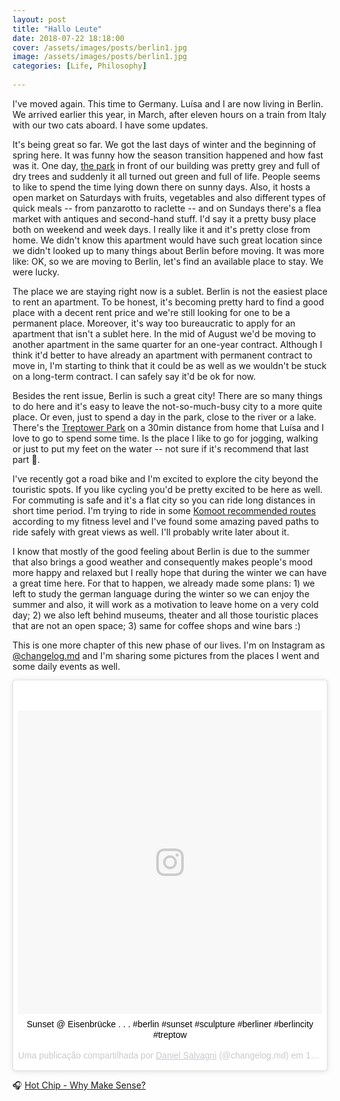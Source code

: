 ```yaml
---
layout: post
title: "Hallo Leute"
date: 2018-07-22 18:18:00
cover: /assets/images/posts/berlin1.jpg
image: /assets/images/posts/berlin1.jpg
categories: [Life, Philosophy]
 
---
```


I've moved again. This time to Germany. Luísa and I are now living in Berlin. We arrived earlier this year, in March, after eleven hours on a train from Italy with our two cats aboard. I have some updates.

It's being great so far. We got the last days of winter and the beginning of spring here. It was funny how the season transition happened and how fast was it. One day, [the park](https://de.wikipedia.org/wiki/Boxhagener_Platz) in front of our building was pretty grey and full of dry trees and suddenly it all turned out green and full of life. People seems to like to spend the time lying down there on sunny days. Also, it hosts a open market on Saturdays with fruits, vegetables and also different types of quick meals -- from panzarotto to raclette -- and on Sundays there's a flea market with antiques and second-hand stuff. I'd say it a pretty busy place both on weekend and week days. I really like it and it's pretty close from home. We didn't know this apartment would have such great location since we didn't looked up to many things about Berlin before moving. It was more like: OK, so we are moving to Berlin, let's find an available place to stay. We were lucky.

The place we are staying right now is a sublet. Berlin is not the easiest place to rent an apartment. To be honest, it's becoming pretty hard to find a good place with a decent rent price and we're still looking for one to be a permanent place. Moreover, it's way too bureaucratic to apply for an apartment that isn't a sublet here.  In the mid of August we'd be moving to another apartment in the same quarter for an one-year contract. Although I think it'd better to have already an apartment with permanent contract to move in, I'm starting to think that it could be as well as we wouldn't be stuck on a long-term contract. I can safely say it'd be ok for now.

Besides the rent issue, Berlin is such a great city! There are so many things to do here and it's easy to leave the not-so-much-busy city to a more quite place. Or even, just to spend a day in the park, close to the river or a lake. There's the [Treptower Park](https://de.wikipedia.org/wiki/Treptower_Park) on a 30min distance from home that Luísa and I love to go to spend some time. Is the place I like to go for jogging, walking or just to put my feet on the water -- not sure if it's recommend that last part 🙈. 

I've recently got a road bike and I'm excited to explore the city beyond the touristic spots. If you like cycling you'd be pretty excited to be here as well. For commuting is safe and it's a flat city so you can ride long distances in short time period. I'm trying to ride in some [Komoot recommended routes](https://www.komoot.com/guide/68/cycling-around-berlin) according to my fitness level and I've found some amazing paved paths to ride safely with great views as well. I'll probably write later about it.

I know that mostly of the good feeling about Berlin is due to the summer that also brings a good weather and consequently makes people's mood more happy and relaxed but I really hope that during the winter we can have a great time here. For that to happen, we already made some plans: 1) we left to study the german language during the winter so we can enjoy the summer and also, it will work as a motivation to leave home on a very cold day; 2) we also left behind museums, theater and all those touristic places that are not an open space; 3) same for coffee shops and wine bars :) 

This is one more chapter of this new phase of our lives. I'm on Instagram as [@changelog.md](https://instagram.com/changelog.md) and I'm sharing some pictures from the places I went and some daily events as well.

<center><blockquote class="instagram-media" data-instgrm-captioned data-instgrm-permalink="https://www.instagram.com/p/BlWEOjunq25/" data-instgrm-version="9" style=" background:#FFF; border:0; border-radius:3px; box-shadow:0 0 1px 0 rgba(0,0,0,0.5),0 1px 10px 0 rgba(0,0,0,0.15); margin: 1px; max-width:540px; min-width:326px; padding:0; width:99.375%; width:-webkit-calc(100% - 2px); width:calc(100% - 2px);"><div style="padding:8px;"> <div style=" background:#F8F8F8; line-height:0; margin-top:40px; padding:50.0% 0; text-align:center; width:100%;"> <div style=" background:url(data:image/png;base64,iVBORw0KGgoAAAANSUhEUgAAACwAAAAsCAMAAAApWqozAAAABGdBTUEAALGPC/xhBQAAAAFzUkdCAK7OHOkAAAAMUExURczMzPf399fX1+bm5mzY9AMAAADiSURBVDjLvZXbEsMgCES5/P8/t9FuRVCRmU73JWlzosgSIIZURCjo/ad+EQJJB4Hv8BFt+IDpQoCx1wjOSBFhh2XssxEIYn3ulI/6MNReE07UIWJEv8UEOWDS88LY97kqyTliJKKtuYBbruAyVh5wOHiXmpi5we58Ek028czwyuQdLKPG1Bkb4NnM+VeAnfHqn1k4+GPT6uGQcvu2h2OVuIf/gWUFyy8OWEpdyZSa3aVCqpVoVvzZZ2VTnn2wU8qzVjDDetO90GSy9mVLqtgYSy231MxrY6I2gGqjrTY0L8fxCxfCBbhWrsYYAAAAAElFTkSuQmCC); display:block; height:44px; margin:0 auto -44px; position:relative; top:-22px; width:44px;"></div></div> <p style=" margin:8px 0 0 0; padding:0 4px;"> <a href="https://www.instagram.com/p/BlWEOjunq25/" style=" color:#000; font-family:Arial,sans-serif; font-size:14px; font-style:normal; font-weight:normal; line-height:17px; text-decoration:none; word-wrap:break-word;" target="_blank">Sunset @ Eisenbrücke . . . #berlin #sunset #sculpture #berliner #berlincity #treptow</a></p> <p style=" color:#c9c8cd; font-family:Arial,sans-serif; font-size:14px; line-height:17px; margin-bottom:0; margin-top:8px; overflow:hidden; padding:8px 0 7px; text-align:center; text-overflow:ellipsis; white-space:nowrap;">Uma publicação compartilhada por <a href="https://www.instagram.com/changelog.md/" style=" color:#c9c8cd; font-family:Arial,sans-serif; font-size:14px; font-style:normal; font-weight:normal; line-height:17px;" target="_blank"> Daniel Salvagni</a> (@changelog.md) em <time style=" font-family:Arial,sans-serif; font-size:14px; line-height:17px;" datetime="2018-07-17T19:38:04+00:00">17 de Jul, 2018 às 12:38 PDT</time></p></div></blockquote> <script async defer src="//www.instagram.com/embed.js"></script></center>



🎧 [Hot Chip - Why Make Sense?](https://open.spotify.com/track/22UOhZBnQypMPKsvowyrqY?si=lsV549JUTqmZXyWLR0JkEQ) 
